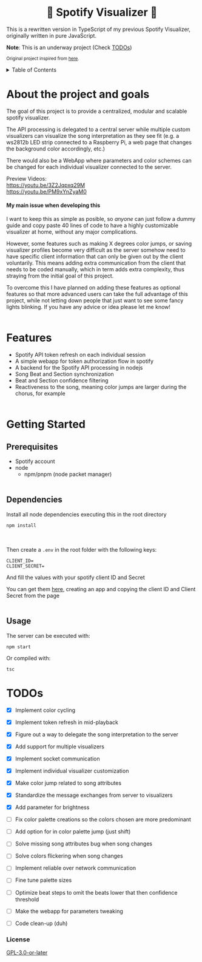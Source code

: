 <div align="center"> <h1><strong>🎵 Spotify Visualizer 🎵</strong></h1> </div>

This is a rewritten version in TypeScript of my previous Spotify Visualizer, originally written in pure JavaScript.

**Note**: This is an underway project (Check <a href="#todos">TODOs</a>)

<sub>Original project inspired from [here](https://github.com/lukefredrickson/spotify-led-visualizer).</sub>

<details>
  <summary>Table of Contents</summary>
  <ol>
    <li>
      <a href="#about-the-project-and-goals">About the project and goals</a>
    </li>
    <li><a href="#features">Features</a></li>
    <li><a href="#getting-started">Getting Started</a></li>
    <ul>
        <li><a href="#prerequisites">Prerequisites</a></li>
        <li><a href="#dependencies">Dependencies</a></li>
        <li><a href="#usage">Usage</a></li>
    </ul>
    <li><a href="#todos">TODOs</a></li>
    <li><a href="#license">License</a></li>
  </ol>
</details>

# About the project and goals
The goal of this project is to provide a centralized, modular and scalable spotify visualizer.

The API processing is delegated to a central server while multiple custom visualizers can visualize the song interpretation as they see fit (e.g. a ws2812b LED strip connected to a Raspberry Pi, a web page that changes the background color accordingly, etc.)

There would also be a WebApp where parameters and color schemes can be changed for each individual visualizer connected to the server.

Preview Videos: \
https://youtu.be/3Z2Jqpxq29M \
https://youtu.be/PM9xYnZyaM0 


#### My main issue when developing this
I want to keep this as simple as posible, so *anyone* can just follow a dummy guide and copy paste 40 lines of code to have a highly customizable visualizer at home, without any major complications. 

However, some features such as making X degrees color jumps, or saving visualizer profiles become very difficult as the server somehow need to have specific client information that can only be given out by the client voluntarily. This means adding extra communication from the client that needs to be coded manually, which in term adds extra complexity, thus straying from the initial goal of this project.

To overcome this I have planned on adding these features as optional features so that more advanced users can take the full advantage of this project, while not letting down people that just want to see some fancy lights blinking. If you have any advice or idea please let me know!
<br><br/>

# Features
- Spotify API token refresh on each individual session
- A simple webapp for token authorization flow in spotify
- A backend for the Spotify API processing in nodejs
- Song Beat and Section synchronization
- Beat and Section confidence filtering
- Reactiveness to the song, meaning color jumps are larger during the chorus, for example
<br><br/>

# Getting Started
## Prerequisites
- Spotify account
- node
  - npm/pnpm (node packet manager)
<br><br/>
## Dependencies
Install all node dependencies executing this in the root directory
```console
npm install
```
<br><br/>
Then create a ```.env``` in the root folder with the following keys:
```
CLIENT_ID=
CLIENT_SECRET=
```
And fill the values with your spotify client ID and Secret 

You can get them [here](https://developer.spotify.com/dashboard/applications), creating an app and copying the client ID and Client Secret from the page
<br><br/>
## Usage
The server can be executed with:
```console
npm start
```

Or compiled with:
```console
tsc
```

# TODOs
- [x] Implement color cycling
- [x] Implement token refresh in mid-playback
- [x] Figure out a way to delegate the song interpretation to the server
- [x] Add support for multiple visualizers
- [x] Implement socket communication
- [x] Implement individual visualizer customization
- [x] Make color jump related to song attributes
- [x] Standardize the message exchanges from server to visualizers
- [x] Add parameter for brightness
- [ ] Fix color palette creations so the colors chosen are more predominant
- [ ] Add option for in color palette jump (just shift)
- [ ] Solve missing song attributes bug when song changes
- [ ] Solve colors flickering when song changes
- [ ] Implement reliable over network communication
- [ ] Fine tune palette sizes
- [ ] Optimize beat steps to omit the beats lower that then confidence threshold
- [ ] Make the webapp for parameters tweaking
- [ ] Code clean-up (duh)


### License
[GPL-3.0-or-later](https://opensource.org/licenses/GPL-3.0)
